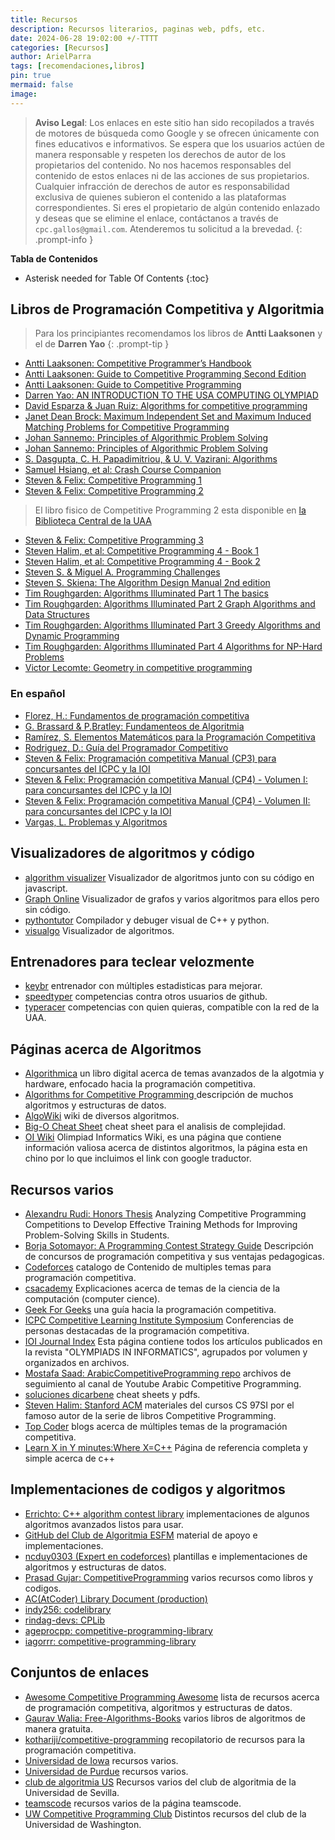 ```yaml
---
title: Recursos
description: Recursos literarios, paginas web, pdfs, etc.
date: 2024-06-28 19:02:00 +/-TTTT
categories: [Recursos]
author: ArielParra 
tags: [recomendaciones,libros]
pin: true
mermaid: false
image:
---
```


> **Aviso Legal**: Los enlaces en este sitio han sido recopilados a través de motores de búsqueda como Google y se ofrecen únicamente con fines educativos e informativos. Se espera que los usuarios actúen de manera responsable y respeten los derechos de autor de los propietarios del contenido.
No nos hacemos responsables del contenido de estos enlaces ni de las acciones de sus propietarios. Cualquier infracción de derechos de autor es responsabilidad exclusiva de quienes subieron el contenido a las plataformas correspondientes.
Si eres el propietario de algún contenido enlazado y deseas que se elimine el enlace, contáctanos a través de `cpc.gallos@gmail.com`. Atenderemos tu solicitud a la brevedad.
{: .prompt-info }

__Tabla de Contenidos__
* Asterisk needed for Table Of Contents
{:toc} 


## Libros de Programación Competitiva y Algoritmia

> Para los principiantes recomendamos los libros de **Antti Laaksonen** y el de **Darren Yao**
{: .prompt-tip }

- [Antti Laaksonen: Competitive Programmer’s Handbook](https://cses.fi/book/book.pdf)
- [Antti Laaksonen: Guide to Competitive Programming Second Edition](https://edisciplinas.usp.br/pluginfile.php/7933913/course/section/6549987/Antti%20Laaksonen%20-%20Guide%20to%20Competitive%20Programming_%20Learning_Version2.pdf)
- [Antti Laaksonen: Guide to Competitive Programming](https://duoblogger.github.io/assets/pdf/memonvyftw/guide-t-cp.pdf)
- [Darren Yao: AN INTRODUCTION TO THE USA COMPUTING OLYMPIAD](https://darrenyao.com/usacobook/cpp.pdf)
- [David Esparza & Juan Ruiz: Algorithms for competitive programming](https://snip.dssr.ch/?8991f4d1321aa88f#ENKw1jdtBpZ7g57N3QgQLVpNSzZ4kaw1Xyeu4iMNodab)
- [Janet Dean Brock: Maximum Independent Set and Maximum Induced Matching Problems for Competitive Programming](https://libres.uncg.edu/ir/asu/f/Brock_Janet_Spring%202021_Thesis.pdf)
- [Johan Sannemo: Principles of Algorithmic Problem Solving](https://www.csc.kth.se/~jsannemo/slask/main.pdf)
- [Johan Sannemo: Principles of Algorithmic Problem Solving](https://www.csc.kth.se/~jsannemo/slask/main.pdf)
- [S. Dasgupta, C. H. Papadimitriou, & U. V. Vazirani: Algorithms](https://web.archive.org/web/20160113140911/http://algorithmics.lsi.upc.edu/docs/Dasgupta-Papadimitriou-Vazirani.pdf)
- [Samuel Hsiang, et al: Crash Course Companion](https://github.com/alwayswimmin/cs_guide/blob/master/guide.pdf)
- [Steven & Felix: Competitive Programming 1](https://www.comp.nus.edu.sg/~stevenha/myteaching/competitive_programming/cp1.pdf)
- [Steven & Felix: Competitive Programming 2](https://www.comp.nus.edu.sg/~stevenha/myteaching/competitive_programming/cp1.pdf)
> El libro fisico de Competitive Programming 2 esta disponible en [la Biblioteca Central de la UAA](http://aleph.dgse.uaa.mx/F/5RCXR9KMB75TA4RNL3UESAUA5JVNBHKJDU2VH4FPHVI3VK7XK9-00101?func=find-b&request=competitive+programming&find_code=WRD&adjacent=N&local_base=UAA01&x=0&y=0&filter_code_1=WLN&filter_request_1=&filter_code_2=WYR&filter_request_2=&filter_code_3=WYR&filter_request_3=&filter_code_4=WTM&filter_request_4=&filter_code_5=WSL&filter_request_5=)
- [Steven & Felix: Competitive Programming 3](https://files.gitter.im/SamZhangQingChuan/sam/DA1g/Steven-Halim_-Felix-Halim-Competitive-Programming-3_-The-New-Lower-Bound-of-Programming-Contests-Lulu.com-_2013_.pdf)
- [Steven Halim, et al: Competitive Programming 4 - Book 1](https://snip.dssr.ch/?f1dfc8775ddbbbf8#BvVR3kB2nnART3sKzBpuFNWHuV66Yy76X3ScvZF3sB18)
- [Steven Halim, et al: Competitive Programming 4 - Book 2](https://snip.dssr.ch/?f1dfc8775ddbbbf8#BvVR3kB2nnART3sKzBpuFNWHuV66Yy76X3ScvZF3sB18)
- [Steven S. & Miguel A. Programming Challenges](https://i.cs.hku.hk/~provinci/files/b2-programming_challenges.pdf)
- [Steven S. Skiena: The Algorithm Design Manual 2nd edition](https://mimoza.marmara.edu.tr/~msakalli/cse706_12/SkienaTheAlgorithmDesignManual.pdf)
- [Tim Roughgarden: Algorithms Illuminated Part 1 The basics](https://snip.dssr.ch/?2c91a6abfba4cce4#2KnzQf95YFvcYMvngZkzxGiJYN8h73tUc787oku61Ktw)
- [Tim Roughgarden: Algorithms Illuminated Part 2 Graph Algorithms and Data Structures](https://snip.dssr.ch/?2c91a6abfba4cce4#2KnzQf95YFvcYMvngZkzxGiJYN8h73tUc787oku61Ktw)
- [Tim Roughgarden: Algorithms Illuminated Part 3 Greedy Algorithms and Dynamic Programming](https://snip.dssr.ch/?2c91a6abfba4cce4#2KnzQf95YFvcYMvngZkzxGiJYN8h73tUc787oku61Ktw)
- [Tim Roughgarden: Algorithms Illuminated Part 4 Algorithms for NP-Hard Problems](https://snip.dssr.ch/?2c91a6abfba4cce4#2KnzQf95YFvcYMvngZkzxGiJYN8h73tUc787oku61Ktw)
- [Victor Lecomte: Geometry in competitive programming](https://dial.uclouvain.be/memoire/ucl/fr/object/thesis:14893/datastream/PDF_01/view)

### En español

- [Florez, H.: Fundamentos de programación competitiva](https://www.ecoeediciones.com/wp-content/uploads/2024/08/9789585082861_contenido.pdf)
- [G. Brassard & P.Bratley: Fundamenteos de Algoritmia](https://bonetblai.github.io/courses/ci2525/Brassard_Bratley_Fundamentals_of_Algorithmics_ES.pdf)
- [Ramírez, S. Elementos Matemáticos para la Programación Competitiva](https://web.archive.org/web/20240922235219/http://132.248.9.195/ptd2020/enero/0799978/0799978.pdf)
- [Rodriguez, D.: Guía del Programador Competitivo](https://www.ecci.edu.co/wp-content/uploads/2024/07/Guia-del-Programador.pdf)
- [Steven & Felix: Programación competitiva Manual (CP3) para concursantes del ICPC y la IOI](https://archive.org/download/manual-programacion-competitiva/manual-programacion-competitiva.pdf)
- [Steven & Felix: Programación competitiva Manual (CP4) - Volumen I: para concursantes del ICPC y la IOI](https://www.amazon.com/dp/841223801X)
- [Steven & Felix: Programación competitiva Manual (CP4) - Volumen II: para concursantes del ICPC y la IOI](https://www.amazon.com/dp/8412238028)
- [Vargas, L. Problemas y Algoritmos](https://drive.google.com/file/d/1PLOO3wLCnOVC_cODwiofahsRGeyoJeCU/view)

## Visualizadores de algoritmos y código

- [algorithm visualizer](https://algorithm-visualizer.org/) Visualizador de algoritmos junto con su código en javascript.
- [Graph Online](https://graphonline.ru/en) Visualizador de grafos y varios algoritmos para ellos pero sin código.
- [pythontutor](https://pythontutor.com/cpp.html#mode=edit) Compilador y debuger visual de C++ y python.
- [visualgo](https://visualgo.net/en) Visualizador de algoritmos.

## Entrenadores para teclear velozmente

- [keybr](https://www.keybr.com/) entrenador con múltiples estadisticas para mejorar.
- [speedtyper](https://speedtyper.dev/) competencias contra otros usuarios de github.
- [typeracer](https://play.typeracer.com/) competencias con quien quieras, compatible con la red de la UAA.

## Páginas acerca de Algoritmos

- [Algorithmica](https://en.algorithmica.org/) un libro digital acerca de temas avanzados de la algotmia y hardware, enfocado hacia la programación competitiva.
- [Algorithms for Competitive Programming ](https://cp-algorithms.com/) descripción de muchos algoritmos y estructuras de datos. 
- [AlgoWiki](https://wiki.algo.is/) wiki de diversos algoritmos.
- [Big-O Cheat Sheet](https://www.bigocheatsheet.com/) cheat sheet para el analisis de complejidad.
- [OI Wiki](https://1-oi--wiki-org.translate.goog/?_x_tr_enc=1&_x_tr_sl=zh-CN&_x_tr_tl=es&_x_tr_hl=es&_x_tr_pto=wapp) Olimpiad Informatics Wiki, es una página que contiene información valiosa acerca de distintos algoritmos, la página esta en chino por lo que incluimos el link con google traductor.

## Recursos varios

- [Alexandru Rudi: Honors Thesis](https://www.emorynlp.org/theses-dissertations/honors-thesis-2023-alexandru-rudi) Analyzing Competitive Programming Competitions to Develop Effective Training Methods for Improving Problem-Solving Skills in Students.
- [Borja Sotomayor: A Programming Contest Strategy Guide](https://people.cs.uchicago.edu/~borja/pubs/sigcse2016-programming-contests.pdf) Descripción de concursos de programación competitiva y sus ventajas pedagogicas.
- [Codeforces](https://codeforces.com/catalog) catalogo de Contenido de multiples temas para programación competitiva.
- [csacademy](https://csacademy.com/lessons/) Explicaciones acerca de temas de la ciencia de la computación (computer cience).
- [Geek For Geeks](https://www.geeksforgeeks.org/competitive-programming-a-complete-guide/) una guía hacia la programación competitiva.
- [ICPC Competitive Learning Institute Symposium](https://symposium.cli.u.icpc.global/) Conferencias de personas destacadas de la programación competitiva.
- [IOI Journal Index](https://ioinformatics.org/page/ioi-journal-index/44) Esta página contiene todos los artículos publicados en la revista "OLYMPIADS IN INFORMATICS", agrupados por volumen y organizados en archivos.
- [Mostafa Saad: ArabicCompetitiveProgramming repo](https://github.com/mostafa-saad/ArabicCompetitiveProgramming) archivos de seguimiento al canal de Youtube Arabic Competitive Programming.
- [soluciones dicarbene](https://dicarbene.github.io/solutions/resources_learn/) cheat sheets y pdfs.
- [Steven Halim: Stanford ACM](https://github.com/stevenhalim/stanfordacm) materiales del cursos CS 97SI por el famoso autor de la serie de libros Competitive Programming.
- [Top Coder](https://www.topcoder.com/thrive/tracks?track=Competitive%20Programming) blogs acerca de múltiples temas de la programación competitiva.
- [Learn X in Y minutes:Where X=C++](https://learnxinyminutes.com/docs/c++/) Página de referencia completa y simple acerca de c++

## Implementaciones de codigos y algoritmos

- [Errichto: C++ algorithm contest library](https://github.com/Errichto/contest_library) implementaciones de algunos algoritmos avanzados listos para usar.
- [GitHub del Club de Algoritmia ESFM](https://github.com/CPCESFM) material de apoyo e implementaciones.
- [ncduy0303 (Expert en codeforces)](https://ncduy0303.github.io/Competitive-Programming/) plantillas e implementaciones de algoritmos y estructuras de datos.
- [Prasad Gujar: CompetitiveProgramming](https://github.com/prasadgujar/CompetitiveProgramming) varios recursos como libros y codigos.
- [AC(AtCoder) Library Document (production)](https://github.com/atcoder/ac-library/)
- [indy256: codelibrary](https://github.com/indy256/codelibrary/)
- [rindag-devs: CPLib](https://github.com/rindag-devs/cplib)
- [ageprocpp: competitive-programming-library](https://ageprocpp.github.io/competitive-programming-library/)
- [iagorrr: competitive-programming-library](https://github.com/iagorrr/Competitive-Programming-Library)

## Conjuntos de enlaces

- [Awesome Competitive Programming Awesome](https://github.com/lnishan/awesome-competitive-programming) lista de recursos acerca de programación competitiva, algoritmos y estructuras de datos.
- [Gaurav Walia: Free-Algorithms-Books](https://github.com/GauravWalia19/Free-Algorithms-Books) varios libros de algoritmos de manera gratuita.
- [kothariji/competitive-programming](https://github.com/kothariji/competitive-programming) recopilatorio de recursos para la programación competitiva.
- [Universidad de Iowa](https://icpc.cs.iastate.edu/resources) recursos varios.
- [Universidad de Purdue](https://www.cs.purdue.edu/homes/ninghui/courses/390_Fall19/resources.html) recursos varios.
- [club de algoritmia US](https://clubalgoritmiaus.es/resources/) Recursos varios del club de algoritmia de la Universidad de Sevilla.
- [teamscode](https://www.teamscode.org/resources) recursos varios de la página teamscode.
- [UW Competitive Programming Club](https://uw-programming.netlify.app/resources/) Distintos recursos del club de la Universidad de Washington.
